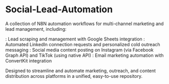 # Social-Lead-Automation
A collection of N8N automation workflows for multi-channel marketing and lead management, including:

: Lead scraping and management with Google Sheets integration
: Automated LinkedIn connection requests and personalized cold outreach messaging
: Social media content posting on Instagram (via Facebook Graph API) and TikTok (using native API)
: Email marketing automation with ConvertKit integration

Designed to streamline and automate marketing, outreach, and content distribution across platforms in a unified, easy-to-use repository.
